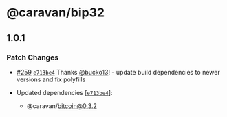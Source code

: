 # @caravan/bip32

## 1.0.1

### Patch Changes

- [#259](https://github.com/caravan-bitcoin/caravan/pull/259) [`e713be4`](https://github.com/caravan-bitcoin/caravan/commit/e713be4583123a53e835dc2e60d673e27c376846) Thanks [@bucko13](https://github.com/bucko13)! - update build dependencies to newer versions and fix polyfills

- Updated dependencies [[`e713be4`](https://github.com/caravan-bitcoin/caravan/commit/e713be4583123a53e835dc2e60d673e27c376846)]:
  - @caravan/bitcoin@0.3.2
